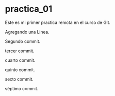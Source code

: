 # practica_01
Este es mi primer practica remota en el curso de Git.

Agregando una Linea.

Segundo commit.

tercer commit.

cuarto commit.

quinto commit.

sexto commit.

séptimo commit.